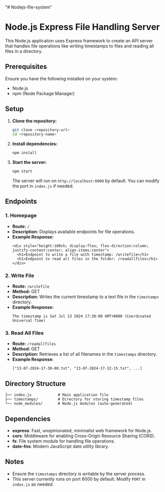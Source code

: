 "# Nodejs-file-system" 

# Node.js Express File Handling Server

This Node.js application uses Express framework to create an API server that handles file operations like writing timestamps to files and reading all files in a directory.

## Prerequisites

Ensure you have the following installed on your system:

- Node.js
- npm (Node Package Manager)

## Setup

1. **Clone the repository:**

   ```bash
   git clone <repository-url>
   cd <repository-name>
   ```

2. **Install dependencies:**

   ```bash
   npm install
   ```

3. **Start the server:**

   ```bash
   npm start
   ```

   The server will run on `http://localhost:6000` by default. You can modify the port in `index.js` if needed.

## Endpoints

### 1. Homepage

- **Route:** `/`
- **Description:** Displays available endpoints for file operations.
- **Example Response:**
  ```
  <div style="height:100vh; display:flex; flex-direction:column; justify-content:center; align-items:center">
    <h1>Endpoint to write a file with timestamp: /writefile</h1>
    <h1>Endpoint to read all files in the folder: /readallfiles</h1>
  </div>
  ```

### 2. Write File

- **Route:** `/writefile`
- **Method:** GET
- **Description:** Writes the current timestamp to a text file in the `timestamps` directory.
- **Example Response:**
  ```
  The timestamp is Sat Jul 13 2024 17:30:00 GMT+0000 (Coordinated Universal Time)
  ```

### 3. Read All Files

- **Route:** `/readallfiles`
- **Method:** GET
- **Description:** Retrieves a list of all filenames in the `timestamps` directory.
- **Example Response:**
  ```
  ["13-07-2024-17-30-00.txt", "13-07-2024-17-32-15.txt", ...]
  ```

## Directory Structure

```
├── index.js            # Main application file
├── timestamps/         # Directory for storing timestamp files
└── node_modules/       # Node.js modules (auto-generated)
```

## Dependencies

- **express**: Fast, unopinionated, minimalist web framework for Node.js.
- **cors**: Middleware for enabling Cross-Origin Resource Sharing (CORS).
- **fs**: File system module for handling file operations.
- **date-fns**: Modern JavaScript date utility library.

## Notes

- Ensure the `timestamps` directory is writable by the server process.
- This server currently runs on port 6000 by default. Modify `PORT` in `index.js` as needed.

